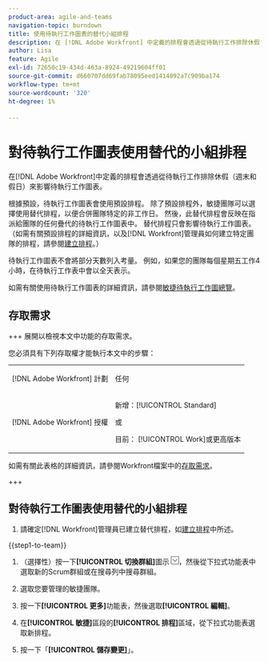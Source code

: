 ```yaml
---
product-area: agile-and-teams
navigation-topic: burndown
title: 使用待執行工作圖表的替代小組排程
description: 在 [!DNL Adobe Workfront] 中定義的排程會透過從待執行工作排除休假（週末和假日）來影響待執行工作圖表。
author: Lisa
feature: Agile
exl-id: 72650c19-434d-463a-8924-49219604ff01
source-git-commit: d660707dd69fab78095eed1414092a7c909ba174
workflow-type: tm+mt
source-wordcount: '320'
ht-degree: 1%

---
```


# 對待執行工作圖表使用替代的小組排程

在[!DNL Adobe Workfront]中定義的排程會透過從待執行工作排除休假（週末和假日）來影響待執行工作圖表。

根據預設，待執行工作圖表會使用預設排程。 除了預設排程外，敏捷團隊可以選擇使用替代排程，以便合併團隊特定的非工作日。 然後，此替代排程會反映在指派給團隊的任何疊代的待執行工作圖表中。 替代排程只會影響待執行工作圖表。 （如需有關預設排程的詳細資訊，以及[!DNL Workfront]管理員如何建立特定團隊的排程，請參閱[建立排程](../../../administration-and-setup/set-up-workfront/configure-timesheets-schedules/create-schedules.md)。）

待執行工作圖表不會將部分天數列入考量。 例如，如果您的團隊每個星期五工作4小時，在待執行工作表中會以全天表示。

如需有關使用待執行工作圖表的詳細資訊，請參閱[敏捷待執行工作圖總覽](../../../agile/use-scrum-in-an-agile-team/burndown/burndown-chart-overview.md)。

## 存取需求

+++ 展開以檢視本文中功能的存取需求。

您必須具有下列存取權才能執行本文中的步驟：

<table style="table-layout:auto"> 
 <col> 
 </col> 
 <col> 
 </col> 
 <tbody> 
  <tr> 
   <td role="rowheader">[!DNL Adobe Workfront] 計劃</td> 
   <td> <p>任何</p> </td> 
  </tr> 
  <tr> 
   <td role="rowheader">[!DNL Adobe Workfront] 授權</td> 
   <td> <p>新增：[!UICONTROL Standard]</p> 
   或
   <p>目前： [!UICONTROL Work]或更高版本</p> </td> 
  </tr>
 </tbody> 
</table>

如需有關此表格的詳細資訊，請參閱Workfront檔案中的[存取需求](/help/quicksilver/administration-and-setup/add-users/access-levels-and-object-permissions/access-level-requirements-in-documentation.md)。

+++

## 對待執行工作圖表使用替代的小組排程

1. 請確定[!DNL Workfront]管理員已建立替代排程，如[建立排程](../../../administration-and-setup/set-up-workfront/configure-timesheets-schedules/create-schedules.md)中所述。

{{step1-to-team}}

1. （選擇性）按一下&#x200B;**[!UICONTROL 切換群組]**&#x200B;圖示![切換群組圖示](assets/switch-team-icon.png)，然後從下拉式功能表中選取新的Scrum群組或在搜尋列中搜尋群組。

1. 選取您要管理的敏捷團隊。
1. 按一下&#x200B;**[!UICONTROL 更多]**&#x200B;功能表，然後選取&#x200B;**[!UICONTROL 編輯]**。

1. 在&#x200B;**[!UICONTROL 敏捷]**&#x200B;區段的&#x200B;**[!UICONTROL 排程]**&#x200B;區域，從下拉式功能表選取新排程。

1. 按一下「**[!UICONTROL 儲存變更]**」。
